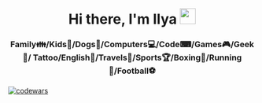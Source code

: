 <h1 align="center">Hi there, I'm Ilya 
<img src="https://github.com/blackcater/blackcater/raw/main/images/Hi.gif" height="32"/></h1>
<h3 align="center">Family&#128106/Kids&#128118/Dogs&#129460/Computers&#128187/Code&#9000/Games&#127918/Geek&#129497/
  Tattoo/English&#128130/Travels&#128747/Sports&#127942/Boxing&#129354/Running&#127939/Football&#9917</h3>
  
[![codewars](https://www.codewars.com/users/EweParo4ky/badges/micro)](https://www.codewars.com/users/EweParo4ky)
<!--
**EweParo4ky/EweParo4ky** is a ✨ _special_ ✨ repository because its `README.md` (this file) appears on your GitHub profile.

Here are some ideas to get you started:

- 🔭 I’m currently working on ...
- 🌱 I’m currently learning ...
- 👯 I’m looking to collaborate on ...
- 🤔 I’m looking for help with ...
- 💬 Ask me about ...
- 📫 How to reach me: ...
- 😄 Pronouns: ...
- ⚡ Fun fact: ...
-->
